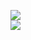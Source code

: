 [![](https://img.shields.io/badge/Made%20With-Github%20Spray-lightgrey.svg?style=for-the-badge&logo=github)](https://github.com/Annihil/github-spray#9158)  
[![](https://i.imgur.com/2DrTn0Z.gif)](https://github.com/Annihil/github-spray)